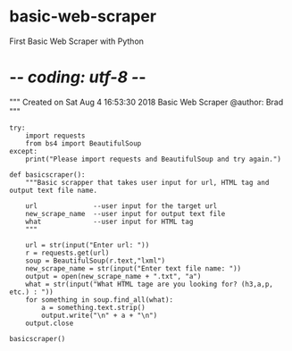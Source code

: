 # basic-web-scraper
First Basic Web Scraper with Python
# -*- coding: utf-8 -*-
"""
Created on Sat Aug  4 16:53:30 2018
Basic Web Scraper
@author: Brad
"""

    try:
        import requests
        from bs4 import BeautifulSoup
    except:
        print("Please import requests and BeautifulSoup and try again.")
    
    def basicscraper():
        """Basic scrapper that takes user input for url, HTML tag and output text file name.
    
        url              --user input for the target url
        new_scrape_name  --user input for output text file
        what             --user input for HTML tag    
        """
    
        url = str(input("Enter url: "))
        r = requests.get(url)
        soup = BeautifulSoup(r.text,"lxml")
        new_scrape_name = str(input("Enter text file name: "))
        output = open(new_scrape_name + ".txt", "a")
        what = str(input("What HTML tage are you looking for? (h3,a,p, etc.) : "))
        for something in soup.find_all(what):
            a = something.text.strip()
            output.write("\n" + a + "\n")
        output.close

    basicscraper()
